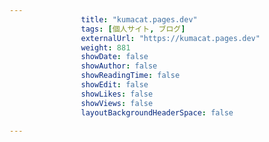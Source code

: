 ---
                title: "kumacat.pages.dev"
                tags: [個人サイト, ブログ]
                externalUrl: "https://kumacat.pages.dev"
                weight: 881
                showDate: false
                showAuthor: false
                showReadingTime: false
                showEdit: false
                showLikes: false
                showViews: false
                layoutBackgroundHeaderSpace: false
                ---

